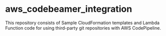 # aws_codebeamer_integration

This repository consists of Sample CloudFormation templates and Lambda Function code for using third-party git repositories with AWS CodePipeline.
